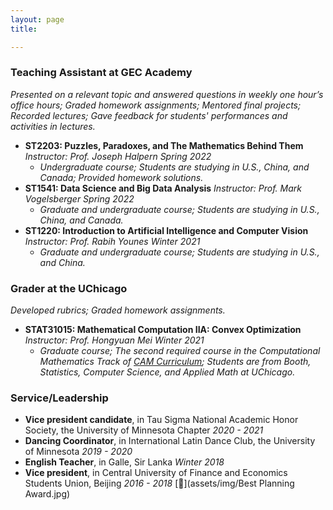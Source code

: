 ```yaml
---
layout: page
title: 

---
```


### Teaching Assistant at GEC Academy
*Presented on a relevant topic and answered questions in weekly one hour’s office hours; Graded homework assignments; Mentored final projects; Recorded lectures; Gave feedback for students' performances and activities in lectures.*
* **ST2203: Puzzles, Paradoxes, and The Mathematics Behind Them** *Instructor: Prof. Joseph Halpern     Spring 2022*
  * *Undergraduate course; Students are studying in U.S., China, and Canada; Provided homework solutions.*
* **ST1541: Data Science and Big Data Analysis** *Instructor: Prof. Mark Vogelsberger     Spring 2022*
  * *Graduate and undergraduate course; Students are studying in U.S., China, and Canada.*
* **ST1220: Introduction to Artificial Intelligence and Computer Vision** *Instructor: Prof. Rabih Younes     Winter 2021*
  * *Graduate and undergraduate course; Students are studying in U.S., and China.*

### Grader at the UChicago
*Developed rubrics; Graded homework assignments.*
* **STAT31015: Mathematical Computation IIA: Convex Optimization** *Instructor: Prof. Hongyuan Mei     Winter 2021*
  * *Graduate course; The second required course in the Computational Mathematics Track of [CAM Curriculum](https://voices.uchicago.edu/cammasters/course-offerings/#caam31015); Students are from Booth, Statistics, Computer Science, and Applied Math at UChicago.*

### Service/Leadership
* **Vice president candidate**, in Tau Sigma National Academic Honor Society, the University of Minnesota Chapter *2020 - 2021*
* **Dancing Coordinator**, in International Latin Dance Club, the University of Minnesota *2019 - 2020*
* **English Teacher**, in Galle, Sir Lanka *Winter 2018*
* **Vice president**, in Central University of Finance and Economics Students Union, Beijing *2016 - 2018* [📄](assets/img/Best Planning Award.jpg)
